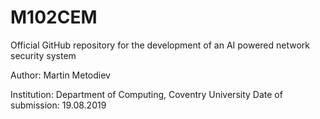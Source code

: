 # M102CEM

Official GitHub repository for the development of an AI powered network security system

Author: Martin Metodiev

Institution: Department of Computing, Coventry University
Date of submission: 19.08.2019
